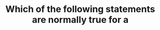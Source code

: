 ---
layout: answer
title: "Which of the following statements are normally true for a "
blurb: "Spot Instances are billed to the nearest second of use, regardless of whether you stop it yourself, or if AWS interrupts it. There are some exceptions."
quid: 92
---